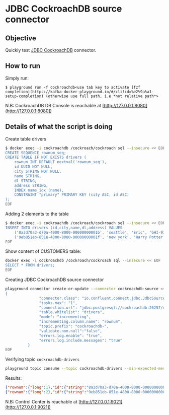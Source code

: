 # JDBC CockroachDB source connector

## Objective

Quickly test [JDBC CockroachDB](https://docs.confluent.io/current/connect/kafka-connect-jdbc/source-connector/index.html#kconnect-long-jdbc-source-connector) connector.


## How to run

Simply run:

```
$ playground run -f cockroachdb<use tab key to activate [fzf completion](https://kafka-docker-playground.io/#/cli?id=%e2%9a%a1-setup-completion) (otherwise use full path, i.e *not relative path*>
```

N.B: CockroachDB DB Console is reachable at [http://127.0.0.1:8080](http://127.0.0.1:8080])

## Details of what the script is doing

Create table drivers

```bash
$ docker exec -i cockroachdb /cockroach/cockroach sql --insecure << EOF
CREATE SEQUENCE rownum_seq;
CREATE TABLE IF NOT EXISTS drivers (
    rownum INT DEFAULT nextval('rownum_seq'),
    id UUID NOT NULL,
    city STRING NOT NULL,
    name STRING,
    dl STRING,
    address STRING,
    INDEX name_idx (name),
    CONSTRAINT "primary" PRIMARY KEY (city ASC, id ASC)
);
EOF
```

Adding 2 elements to the table

```bash
$ docker exec -i cockroachdb /cockroach/cockroach sql --insecure << EOF
INSERT INTO drivers (id,city,name,dl,address) VALUES
    ('8a3d70a3-d70a-4000-8000-00000000001b', 'seattle', 'Eric', 'GHI-9123', '400 Broad St'),
    ('9eb851eb-851e-4800-8000-00000000001f', 'new york', 'Harry Potter', 'JKL-456', '214 W 43rd St');
EOF
```

Show content of CUSTOMERS table:

```bash
docker exec -i cockroachdb /cockroach/cockroach sql --insecure << EOF
SELECT * FROM drivers;
EOF
```

Creating JDBC CockroachDB source connector

```bash
playground connector create-or-update --connector cockroachdb-source << EOF
{
               "connector.class": "io.confluent.connect.jdbc.JdbcSourceConnector",
               "tasks.max": "1",
               "connection.url": "jdbc:postgresql://cockroachdb:26257/defaultdb?user=root&sslmode=disable",
               "table.whitelist": "drivers",
               "mode": "incrementing",
               "incrementing.column.name": "rownum",
               "topic.prefix": "cockroachdb-",
               "validate.non.null":"false",
               "errors.log.enable": "true",
               "errors.log.include.messages": "true"
          }
EOF
```

Verifying topic `cockroachdb-drivers`

```bash
playground topic consume --topic cockroachdb-drivers --min-expected-messages 2 --timeout 60
```

Results:

```json
{"rownum":{"long":1},"id":{"string":"8a3d70a3-d70a-4000-8000-00000000001b"},"city":{"string":"seattle"},"name":{"string":"Eric"},"dl":{"string":"GHI-9123"},"address":{"string":"400 Broad St"}}
{"rownum":{"long":2},"id":{"string":"9eb851eb-851e-4800-8000-00000000001f"},"city":{"string":"new york"},"name":{"string":"Harry Potter"},"dl":{"string":"JKL-456"},"address":{"string":"214 W 43rd St"}}
```

N.B: Control Center is reachable at [http://127.0.0.1:9021](http://127.0.0.1:9021])
